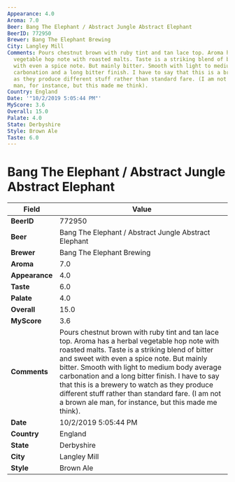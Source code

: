 ```yaml
---
Appearance: 4.0
Aroma: 7.0
Beer: Bang The Elephant / Abstract Jungle Abstract Elephant
BeerID: 772950
Brewer: Bang The Elephant Brewing
City: Langley Mill
Comments: Pours chestnut brown with ruby tint and tan lace top. Aroma has a herbal
  vegetable hop note with roasted malts. Taste is a striking blend of bitter and sweet
  with even a spice note. But mainly bitter. Smooth with light to medium body average
  carbonation and a long bitter finish. I have to say that this is a brewery to watch
  as they produce different stuff rather than standard fare. (I am not a brown ale
  man, for instance, but this made me think).
Country: England
Date: '"10/2/2019 5:05:44 PM"'
MyScore: 3.6
Overall: 15.0
Palate: 4.0
State: Derbyshire
Style: Brown Ale
Taste: 6.0
---
```


# Bang The Elephant / Abstract Jungle Abstract Elephant

| Field         | Value |
|---------------|-------|
| **BeerID** | 772950 |
| **Beer** | Bang The Elephant / Abstract Jungle Abstract Elephant |
| **Brewer** | Bang The Elephant Brewing |
| **Aroma** | 7.0 |
| **Appearance** | 4.0 |
| **Taste** | 6.0 |
| **Palate** | 4.0 |
| **Overall** | 15.0 |
| **MyScore** | 3.6 |
| **Comments** | Pours chestnut brown with ruby tint and tan lace top. Aroma has a herbal vegetable hop note with roasted malts. Taste is a striking blend of bitter and sweet with even a spice note. But mainly bitter. Smooth with light to medium body average carbonation and a long bitter finish. I have to say that this is a brewery to watch as they produce different stuff rather than standard fare. (I am not a brown ale man, for instance, but this made me think). |
| **Date** | 10/2/2019 5:05:44 PM |
| **Country** | England |
| **State** | Derbyshire |
| **City** | Langley Mill |
| **Style** | Brown Ale |
